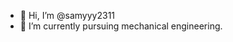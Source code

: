 - 👋 Hi, I’m @samyyy2311
- 🌱 I’m currently pursuing mechanical engineering.

<!---
samyyy2311/samyyy2311 is a ✨ special ✨ repository because its `README.md` (this file) appears on your GitHub profile.
You can click the Preview link to take a look at your changes.
--->
